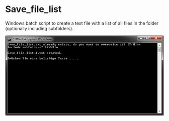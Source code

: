 Save_file_list
==============

Windows batch script to create a text file with a list of all files in the folder (optionally including subfolders).

![Screenshot](/Screenshot_1.png "Screenshot")
